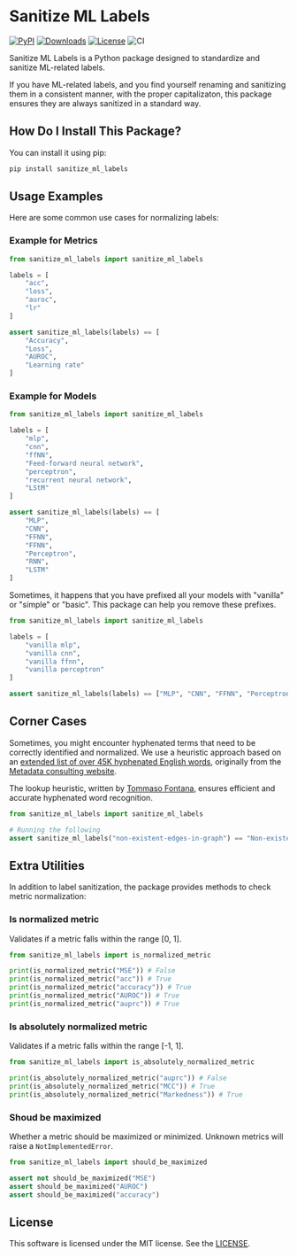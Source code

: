 # Sanitize ML Labels

[![PyPI](https://badge.fury.io/py/sanitize-ml-labels.svg)](https://badge.fury.io/py/sanitize-ml-labels)
[![Downloads](https://pepy.tech/badge/sanitize-ml-labels)](https://pepy.tech/badge/sanitize-ml-labels)
[![License](https://img.shields.io/badge/License-MIT-blue.svg)](https://github.com/LucaCappelletti94/sanitize_ml_labels/blob/master/LICENSE)
![CI](https://github.com/LucaCappelletti94/sanitize_ml_labels/actions/workflows/python.yml/badge.svg)

Sanitize ML Labels is a Python package designed to standardize and sanitize ML-related labels.

If you have ML-related labels, and you find yourself renaming and sanitizing them in a consistent manner, with the proper capitalizaton, this package ensures they are always sanitized in a standard way.

## How Do I Install This Package?

You can install it using pip:

```bash
pip install sanitize_ml_labels
```

## Usage Examples

Here are some common use cases for normalizing labels:

### Example for Metrics

```python
from sanitize_ml_labels import sanitize_ml_labels

labels = [
    "acc",
    "loss",
    "auroc",
    "lr"
]

assert sanitize_ml_labels(labels) == [
    "Accuracy",
    "Loss",
    "AUROC",
    "Learning rate"
]
```

### Example for Models

```python
from sanitize_ml_labels import sanitize_ml_labels

labels = [
    "mlp",
    "cnn",
    "ffNN",
    "Feed-forward neural network",
    "perceptron",
    "recurrent neural network",
    "LStM"
]

assert sanitize_ml_labels(labels) == [
    "MLP",
    "CNN",
    "FFNN",
    "FFNN",
    "Perceptron",
    "RNN",
    "LSTM"
]
```

Sometimes, it happens that you have prefixed all your models with "vanilla" or "simple" or "basic". This package can help you remove these prefixes.

```python
from sanitize_ml_labels import sanitize_ml_labels

labels = [
    "vanilla mlp",
    "vanilla cnn",
    "vanilla ffnn",
    "vanilla perceptron"
]

assert sanitize_ml_labels(labels) == ["MLP", "CNN", "FFNN", "Perceptron"]
```

## Corner Cases

Sometimes, you might encounter hyphenated terms that need to be correctly identified and normalized. We use a heuristic approach based on an [extended list of over 45K hyphenated English words](https://github.com/LucaCappelletti94/sanitize_ml_labels/blob/master/hyphenations.json.gz), originally from the [Metadata consulting website](https://metadataconsulting.blogspot.com/2019/07/An-extensive-massive-near-complete-list-of-all-English-Hyphenated-words.html).

The lookup heuristic, written by [Tommaso Fontana](https://github.com/zommiommy), ensures efficient and accurate hyphenated word recognition.

```python
from sanitize_ml_labels import sanitize_ml_labels

# Running the following
assert sanitize_ml_labels("non-existent-edges-in-graph") == "Non-existent edges in graph"
```

## Extra Utilities

In addition to label sanitization, the package provides methods to check metric normalization:

### Is normalized metric

Validates if a metric falls within the range [0, 1].

```python
from sanitize_ml_labels import is_normalized_metric

print(is_normalized_metric("MSE")) # False
print(is_normalized_metric("acc")) # True
print(is_normalized_metric("accuracy")) # True
print(is_normalized_metric("AUROC")) # True
print(is_normalized_metric("auprc")) # True
```

### Is absolutely normalized metric

Validates if a metric falls within the range [-1, 1].

```python
from sanitize_ml_labels import is_absolutely_normalized_metric

print(is_absolutely_normalized_metric("auprc")) # False
print(is_absolutely_normalized_metric("MCC")) # True
print(is_absolutely_normalized_metric("Markedness")) # True
```

### Shoud be maximized
Whether a metric should be maximized or minimized. Unknown metrics will raise a `NotImplementedError`.

```python
from sanitize_ml_labels import should_be_maximized

assert not should_be_maximized("MSE")
assert should_be_maximized("AUROC")
assert should_be_maximized("accuracy")
```

## License
This software is licensed under the MIT license. See the [LICENSE](https://github.com/LucaCappelletti94/sanitize_ml_labels/blob/master/LICENSE).
